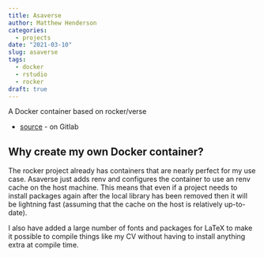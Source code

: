 ```yaml
---
title: Asaverse
author: Matthew Henderson
categories:
  - projects
date: "2021-03-10"
slug: asaverse
tags:
  - docker
  - rstudio
  - rocker
draft: true
---
```


A Docker container based on rocker/verse

* [source](https://gitlab.com/mjhds/asaverse) - on Gitlab

## Why create my own Docker container?

The rocker project already has containers that are nearly
perfect for my use case. Asaverse just adds renv and configures
the container to use an renv cache on the host machine. This
means that even if a project needs to install packages again
after the local library has been removed then it will be
lightning fast (assuming that the cache on the host is relatively
up-to-date).

I also have added a large number of fonts and packages for LaTeX
to make it possible to compile things like my CV without
having to install anything extra at compile time.
